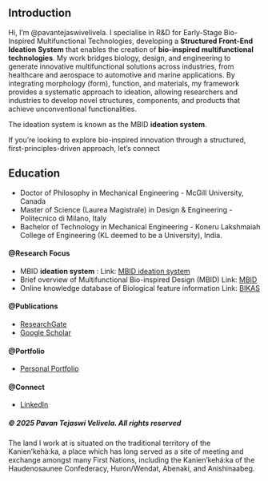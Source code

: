 ## Introduction
Hi, I’m @pavantejaswivelivela. 
I specialise in R&D for Early-Stage Bio-Inspired Multifunctional Technologies, developing a **Structured Front-End Ideation System** that enables the creation of **bio-inspired multifunctional technologies**. My work bridges biology, design, and engineering to generate innovative multifunctional solutions across industries, from healthcare and aerospace to automotive and marine applications.
By integrating morphology (form), function, and materials, my framework provides a systematic approach to ideation, allowing researchers and industries to develop novel structures, components, and products that achieve unconventional functionalities.

The ideation system is known as the MBID **ideation system**.

If you’re looking to explore bio-inspired innovation through a structured, first-principles-driven approach, let’s connect

## Education
- Doctor of Philosophy in Mechanical Engineering - McGill University, Canada
- Master of Science (Laurea Magistrale) in Design & Engineering - Politecnico di Milano, Italy
- Bachelor of Technology in Mechanical Engineering - Koneru Lakshmaiah College of Engineering (KL deemed to be a University), India.

#### @Research Focus
- MBID **ideation system** : Link: [MBID ideation system](https://pavantejaswivelivela.github.io/MBID-ideation-system/)
- Brief overview of Multifunctional Bio-inspired Design (MBID) Link: [MBID](https://pavantejaswivelivela.github.io/Multifunctional-BID/)
- Online knowledge database of Biological feature information Link: [BIKAS](https://bikas.onrender.com/)
  
#### @Publications 
- [ResearchGate](https://www.researchgate.net/profile/Pavan-Velivela)
- [Google Scholar](https://scholar.google.ca/citations?user=gCrwkigAAAAJ&hl=en)

#### @Portfolio
- [Personal Portfolio](https://sites.google.com/view/pavantejaswi-velivela)

#### @Connect
- [LinkedIn](https://www.linkedin.com/in/pavantejaswivelivela/)


<h5> &copy; 2025 Pavan Tejaswi Velivela. All rights reserved </h5>
The land I work at is situated on the traditional territory of the Kanien’kehà:ka, a place which has long served as a site of meeting and exchange amongst many First Nations, including the Kanien’kehá:ka of the Haudenosaunee Confederacy, Huron/Wendat, Abenaki, and Anishinaabeg. 

